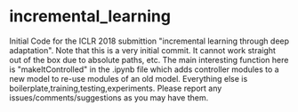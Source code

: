# incremental_learning
Initial Code for the ICLR 2018 submittion "incremental learning through deep adaptation".
Note that this is a very initial commit. It cannot work straight out of the box due to absolute paths, etc.
The main interesting function here is "makeItControlled" in the .ipynb file which adds controller modules to a new model to re-use modules of an old model.
Everything else is boilerplate,training,testing,experiments.
Please report any issues/comments/suggestions as you may have them.


